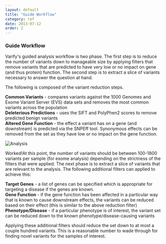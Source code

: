 ```yaml
---
layout: default
title: "Guide Workflow"
category: ref
date: 2013-07-12
order: 2
---
```


### Guide Workflow

Varify's guided analysis workflow is two phase. The first step is to reduce the number of variants 
down to manageable size by applying filters that remove variants that are predicted to have very 
low or no impact on gene (and thus protein) function. The second step is to extract a slice of 
variants necessary to answer the question at hand.

The following is composed of the variant reduction steps.

<b>Common Variants</b> - compares variants against the 1000 Genomes and Exome Variant Server (EVS) data 
sets and removes the most common variants across the population<br>
<b>Deleterious Predictions</b> - uses the SIFT and PolyPhen2 scores to remove predicted benign 
variants<br>
<b>Altered Gene Function</b> - the effect a variant has on a gene (and downstream) is predicted via 
the SNPEff tool. Synonymous effects can be removed from the set as they have low or no impact on the 
gene function.<br>

![Analysis](https://github.com/nmferraro5/nmferraro5.github.io/blob/master/_posts/analysis.jpg)

Worked!At this point, the number of variants should be between 100-1800 variants per sample (for exome 
analysis) depending on the strictness of the filters that were applied. The next phase is to extract 
a slice of variants that are relevant to the analysis. The following additional filters can applied 
to achieve this:

<b>Target Genes</b> - a list of genes can be specified which is appropriate for targeting a disease 
if the genes are known.<br>
<b>Gene Function</b> - if the gene function has been affected in a particular way that is known to 
cause downstream effects, the variants can be reduced based on their effect (this is similar to the 
above reduction filter)<br>
<b>Phenotype/Disease</b> - if a particular phenotype is of interest, the variant set can be reduced 
down to the known phenotype/disease-causing variants<br>

Applying these additional filters should reduce the set down to at most a couple hundred variants. 
This is a reasonable number to wade through for finding novel variants for the samples of interest.

